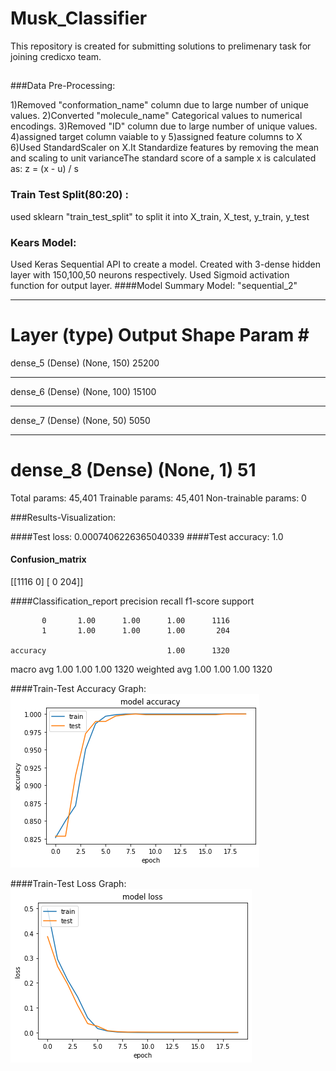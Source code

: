 # Musk_Classifier
 This repository is created for submitting solutions to prelimenary task for  joining credicxo team.

##

###Data Pre-Processing:

1)Removed "conformation_name" column due to large number of unique values.
2)Converted "molecule_name" Categorical values to numerical encodings.
3)Removed "ID" column due to large number of unique values.
4)assigned target column vaiable to y
5)assigned feature columns to X
6)Used StandardScaler on X.It Standardize features by removing the mean and scaling to unit varianceThe standard score of a sample x is calculated as: z = (x - u) / s


### Train Test Split(80:20) :

used sklearn "train_test_split" to split it into X_train, X_test, y_train, y_test

### Kears Model:

Used Keras Sequential API to create a model.
Created with 3-dense hidden layer with 150,100,50 neurons respectively.
Used Sigmoid activation function for output layer.
####Model Summary
Model: "sequential_2"
_________________________________________________________________
Layer (type)                 Output Shape              Param #   
=================================================================
dense_5 (Dense)              (None, 150)               25200     
_________________________________________________________________
dense_6 (Dense)              (None, 100)               15100     
_________________________________________________________________
dense_7 (Dense)              (None, 50)                5050      
_________________________________________________________________
dense_8 (Dense)              (None, 1)                 51        
=================================================================
Total params: 45,401
Trainable params: 45,401
Non-trainable params: 0

###Results-Visualization:

####Test loss: 0.0007406226365040339
####Test accuracy: 1.0

#### Confusion_matrix
[[1116    0]
 [   0  204]]

####Classification_report
              precision    recall  f1-score   support

           0       1.00      1.00      1.00      1116
           1       1.00      1.00      1.00       204

    accuracy                           1.00      1320
   macro avg       1.00      1.00      1.00      1320
weighted avg       1.00      1.00      1.00      1320

####Train-Test Accuracy Graph:
![Train-Test Accuracy Graph](https://github.com/ummadiviany/Musk_Classifier/blob/master/acc.png)

####Train-Test Loss Graph:
![Train-Test Loss Graph](https://github.com/ummadiviany/Musk_Classifier/blob/master/loss.png)


